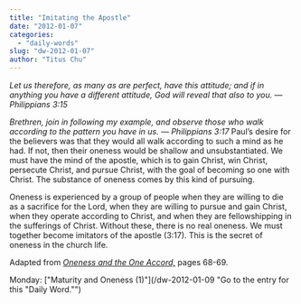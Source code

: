 ```yaml
---
title: "Imitating the Apostle"
date: "2012-01-07"
categories: 
  - "daily-words"
slug: "dw-2012-01-07"
author: "Titus Chu"
---
```


_Let us therefore, as many as are perfect, have this attitude; and if in anything you have a different attitude, God will reveal that also to you. — Philippians 3:15_

_Brethren, join in following my example, and observe those who walk according to the pattern you have in us. — Philippians 3:17_ Paul’s desire for the believers was that they would all walk according to such a mind as he had. If not, then their oneness would be shallow and unsubstantiated. We must have the mind of the apostle, which is to gain Christ, win Christ, persecute Christ, and pursue Christ, with the goal of becoming so one with Christ. The substance of oneness comes by this kind of pursuing.

Oneness is experienced by a group of people when they are willing to die as a sacrifice for the Lord, when they are willing to pursue and gain Christ, when they operate according to Christ, and when they are fellowshipping in the sufferings of Christ. Without these, there is no real oneness. We must together become imitators of the apostle (3:17). This is the secret of oneness in the church life.

Adapted from _[Oneness and the One Accord,](/book-oneness "Go to the listing for this book.")_ pages 68-69.

Monday: ["Maturity and Oneness (1)"](/dw-2012-01-09 "Go to the entry for this "Daily Word."")
